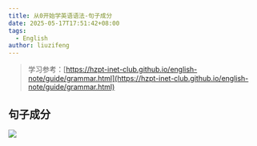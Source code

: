 ```yaml
---
title: 从0开始学英语语法-句子成分
date: 2025-05-17T17:51:42+08:00
tags:
  - English
author: liuzifeng
---
```

> 学习参考：[https://hzpt-inet-club.github.io/english-note/guide/grammar.html](https://hzpt-inet-club.github.io/english-note/guide/grammar.html)

## 句子成分

![](/images/从0开始学英语语法-句子成分.png)